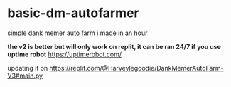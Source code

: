 # basic-dm-autofarmer
simple dank memer auto farm i made in an hour

**the v2 is better but will only work on replit, it can be ran 24/7 if you use uptime robot** 
https://uptimerobot.com/


updating it on https://replit.com/@Harveylegoodie/DankMemerAutoFarm-V3#main.py

